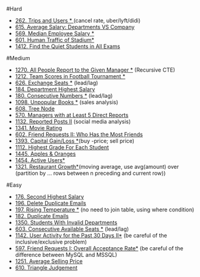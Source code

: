 #Hard
- [262. Trips and Users * ]() (cancel rate, uber/lyft/didi)
- [615. Average Salary: Departments VS Company]()
- [569. Median Employee Salary *]()
- [601. Human Traffic of Stadium*]()
- [1412. Find the Quiet Students in All Exams]()

#Medium
- [1270. All People Report to the Given Manager *]() (Recursive CTE)
- [1212. Team Scores in Football Tournament *]()
- [626. Exchange Seats *]() (lead/lag)
- [184. Department Highest Salary]()
- [180. Consecutive Numbers *]() (lead/lag)
- [1098. Unpopular Books *]() (sales analysis)
- [608. Tree Node]()
- [570. Managers with at Least 5 Direct Reports]()
- [1132. Reported Posts II]() (social media analysis)
- [1341. Movie Rating]()
- [602. Friend Requests II: Who Has the Most Friends]()
- [1393. Capital Gain/Loss *]()(buy -price; sell price)
- [1112. Highest Grade For Each Student]()
- [1445. Apples & Oranges]()
- [1454. Active Users*]()
- [1321. Restaurant Growth*]()(moving average, use avg(amount) over (partition by ... rows between n preceding and current row))

#Easy
- [176. Second Highest Salary]()
- [196. Delete Duplicate Emails]()
- [197. Rising Temperature *]() (no need to join table, using where condition)
- [182. Duplicate Emails]()
- [1350. Students With Invalid Departments]()
- [603. Consecutive Available Seats *]() (lead/lag)
- [1142. User Activity for the Past 30 Days II*]() (be careful of the inclusive/exclusive problem)
- [597. Friend Requests I: Overall Acceptance Rate*]()  (be careful of the difference between MySQL and MSSQL)
- [1251. Average Selling Price]()
- [610. Triangle Judgement]()